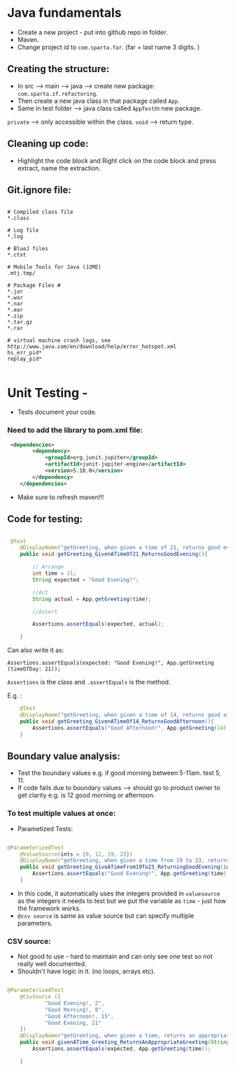 # Java fundamentals

- Create a new project - put into github repo in folder.
- Maven.
- Change project id to `com.sparta.far`. (far = last name 3 digits. )

## Creating the structure:
- In src --> main --> java --> create new package: `com.sparta.zf.refactoring`. 
- Then create a new java class in that package called `App`.
- Same in test folder --> java class called `AppTest`in new package.


`private` --> only accessible within the class.
`void` --> return type. 

## Cleaning up code:

- Highlight the code block and Right click on the code block and press extract, name the extraction. 

## Git.ignore file:

```

# Compiled class file
*.class

# Log file
*.log

# BlueJ files
*.ctxt

# Mobile Tools for Java (J2ME)
.mtj.tmp/

# Package Files #
*.jar
*.war
*.nar
*.ear
*.zip
*.tar.gz
*.rar

# virtual machine crash logs, see http://www.java.com/en/download/help/error_hotspot.xml
hs_err_pid*
replay_pid*


```
# Unit Testing - 
- Tests document your code.

### Need to add the library to pom.xml file:

```xml
 <dependencies>
        <dependency>
            <groupId>org.junit.jupiter</groupId>
            <artifactId>junit-jupiter-engine</artifactId>
            <version>5.10.0</version>
        </dependency>
    </dependencies>

```

- Make sure to refresh maven!!!

## Code for testing:

```java

 @Test
    @DisplayName("getGreeting, when given a time of 21, returns good evening")
    public void getGreeting_GivenATimeOf21_ReturnsGoodEvening(){

        // Arrange
        int time = 21;
        String expected = "Good Evening!";

        //Act
        String actual = App.getGreeting(time);

        //Assert

        Assertions.assertEquals(expected, actual);

    }

```

Can also write it as:

`Assertions.assertEquals(expected: "Good Evening!", App.getGreeting (timeOfDay: 21));`

`Assertions` is the class and `.assertEquals` is the method.

E.g. :

```java
    @Test
    @DisplayName("getGreeting, when given a time of 14, returns good afternoon")
    public void getGreeting_GivenATimeOf14_ReturnsGoodAfternoon(){
        Assertions.assertEquals("Good Afternoon!", App.getGreeting(14));
    }
```

## Boundary value analysis:

- Test the boundary values e.g. if good morning between 5-11am. test 5, 11. 
- If code fails due to boundary values --> should go to product owner to get clarity e.g. is 12 good morning or afternoon.  


### To test multiple values at once:

- Parametized Tests:


```java

@ParameterizedTest
    @ValueSource(ints = {0, 12, 19, 23})
    @DisplayName("getGreeting, when given a time from 19 to 23, returns good evening ")
    public void getGreeting_GiveATimeFrom19To23_ReturningGoodEvening(int time){
        Assertions.assertEquals("Good Evening!", App.getGreeting(time));
    }

```

- In this code, it automatically uses the integers provided in `valuesource` as the integers it needs to test but we put the variable as `time` - just how the framework works. 
- `@csv source` is same as value source but can specify multiple parameters.

### CSV source:

- Not good to use - hard to maintain and can only see one test so not really well documented. 
- Shouldn't have logic in it. (no loops, arrays etc).

```java

@ParameterizedTest
    @CsvSource ({
            "Good Evening!, 2",
            "Good Morning!, 8",
            "Good Afternoon!, 15",
            "Good Evening, 21"
    })
    @DisplayName("getGreeting, when given a time, returns an appropriate greeting")
    public void givenATime_Greeting_ReturnsAnAppropriateGreeting(String expected, int time){
        Assertions.assertEquals(expected, App.getGreeting(time));

    }

```



